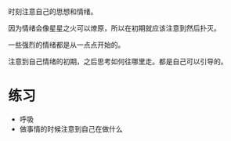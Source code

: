 
时刻注意自己的思想和情绪。

因为情绪会像星星之火可以燎原，所以在初期就应该注意到然后扑灭。

一些强烈的情绪都是从一点点开始的。

注意到自己情绪的初期，之后思考如何往哪里走。都是自己可以引导的。

# 练习

- 呼吸
- 做事情的时候注意到自己在做什么